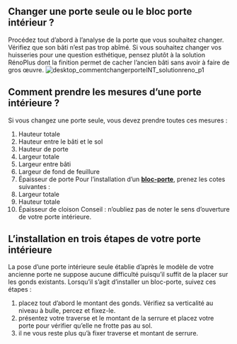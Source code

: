 ## Changer une porte seule ou le bloc porte intérieur ?
Procédez tout d’abord à l’analyse de la porte que vous souhaitez changer. Vérifiez que son bâti n’est pas trop abîmé. Si vous souhaitez changer vos huisseries pour une question esthétique, pensez plutôt à la solution RénoPlus dont la finition permet de cacher l’ancien bâti sans avoir à faire de gros œuvre.
![desktop_commentchangerporteINT_solutionreno_p1](//statics.lapeyre.fr/img/contrib/2bdd4da30020d1aa/desktop_commentchangerporteINT_solutionreno_p1.jpg)
##
## Comment prendre les mesures d’une porte intérieure ?
Si vous changez une porte seule, vous devez prendre toutes ces mesures :
1. Hauteur totale
2. Hauteur entre le bâti et le sol
3. Hauteur de porte
4. Largeur totale
5. Largeur entre bâti
6. Largeur de fond de feuillure
7. Épaisseur de porte
Pour l’installation d’un [**bloc-porte**](/bloc-porte-special-chene-plaque-FPC418483), prenez les cotes suivantes :
1. Largeur totale
2. Hauteur totale
3. Épaisseur de cloison
Conseil : n’oubliez pas de noter le sens d’ouverture de votre porte intérieure.
## L’installation en trois étapes de votre porte intérieure
La pose d’une porte intérieure seule établie d’après le modèle de votre ancienne porte ne suppose aucune difficulté puisqu’il suffit de la placer sur les gonds existants.
Lorsqu’il s’agit d’installer un bloc-porte, suivez ces étapes :
1. placez tout d’abord le montant des gonds. Vérifiez sa verticalité au niveau à bulle, percez et fixez-le.
2. présentez votre traverse et le montant de la serrure et placez votre porte pour vérifier qu’elle ne frotte pas au sol.
3. il ne vous reste plus qu’à fixer traverse et montant de serrure.